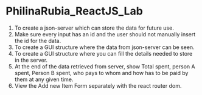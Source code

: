 # PhilinaRubia_ReactJS_Lab
1.	To create a json-server which can store the data for future use.
2.	Make sure every input has an id and the user should not manually insert the id for the data.
3.	To create a GUI structure where the data from json-server can be seen.
4.	To create a GUI structure where you can fill the details needed to store in the server.
5.	At the end of the data retrieved from server, show Total spent, person A spent, Person B spent, who pays to whom and how has to be paid by them at any given time.
6.	View the Add new Item Form separately with the react router dom.
